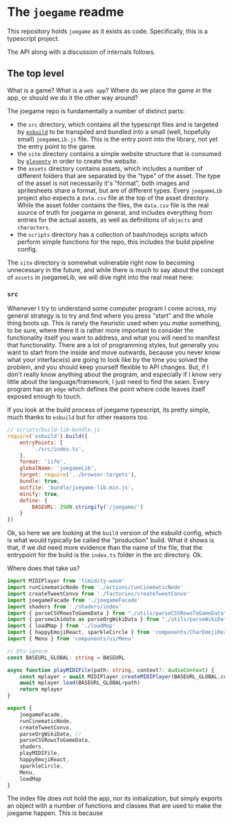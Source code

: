 # The `joegame` readme

This repository holds `joegame` as it exists as code. Specifically, this is a
typescript project.

The API along with a discussion of internals follows.

## The top level

What is a game? What is a `web app`? Where do we place the game _in_ the app, or
should we do it the other way around?

The joegame repo is fundamentally a number of distinct parts:

- the `src` directory, which contains all the typescript files and is targeted
  by [`esbuild`]( https://esbuild.github.io/) to be transpiled and bundled into
  a small (well, hopefully small) `joegameLib.js` file.  This is the entry point 
  into the library, not yet the entry point to the game.
- the `site` directory contains a simple website structure that is consumed by
  [`eleventy`](https://www.11ty.dev/) in order to create the website.
- the `assets` directory contains assets, which includes a number of different
  folders that are separated by the "type" of the asset. The type of the asset
  is not necessarily it's "format", both images and spritesheets share a format,
  but are of different types. Every `joegameLib` project also expects a
  `data.csv` file at the top of the asset directory. While the asset folder
  contains the files, the `data.csv` file is the real source of truth for
  joegame in general, and includes everything from entries for the actual
  assets, as well as definitions of `objects` and `characters`.
- the `scripts` directory has a collection of bash/nodejs scripts which perform
  simple functions for the repo, this includes the build pipeline config.

The `site` directory is somewhat vulnerable right now to becoming unnecessary in
the future, and while there is much to say about the concept of `assets` in
joegameLib, we will dive right into the real meat here:

### `src`

Whenever I try to understand some computer program I come across, my general
strategy is to try and find where you press "start" and the whole thing boots
up. This is rarely the heuristic used when you _make_ something, to be sure,
where there it is rather more important to consider the functionality itself you
want to address, and what you will need to manifest that functionality. There
are a lot of programming styles, but generally you want to start from the inside
and move outwards, because you never know what your interface(s) are going to
look like by the time you solved the problem, and you should keep yourself
flexible to API changes. But, if I don't really know anything about the program,
and especially if I know very little about the language/framework, I just need
to find the seam. Every program has an `edge` which defines the point where code
leaves itself exposed enough to touch.

If you look at the build process of joegame typescript, its pretty simple, much
thanks to `esbuild` but for other reasons too.

``` javascript 3
// scripts/build-lib-bundle.js
require('esbuild').build({
    entryPoints: [
        './src/index.ts',
    ],
    format: 'iife',
    globalName: 'joegameLib',
    target: require('../browser-targets'),
    bundle: true,
    outfile: 'bundle/joegame-lib.min.js',
    minify: true,
    define: {
        BASEURL: JSON.stringify('/joegame/')
    }
})
```

Ok, so here we are looking at the `build` version of the esbuild config, which
is what would typically be called the "production" build. What it shows is that,
if we did need more evidence than the name of the file, that the entrypoint for
the build is the `index.ts` folder in the src directory.  Ok.

Where does that take us?

``` typescript
import MIDIPlayer from 'timidity-wasm'
import runCinematicNode from './actions/runCinematicNode'
import createTweetConvo from './factories/createTweetConvo'
import joegameFacade from './joegameFacade'
import shaders from './shaders/index'
import { parseCSVRowsToGameData } from "./utils/parseCSVRowsToGameData"
import { parsewikidata as parseOrgWikiData } from "./utils/parseWikiData"
import { loadMap } from './loadMap'
import { happyEmojiReact, sparkleCircle } from 'components/CharEmojiReaction'
import { Menu } from 'components/ui/Menu'

// @ts-ignore
const BASEURL_GLOBAL: string = BASEURL

async function playMIDIFile(path: string, context?: AudioContext) {
    const mplayer = await MIDIPlayer.createMIDIPlayer(BASEURL_GLOBAL,context)
    await mplayer.load(BASEURL_GLOBAL+path)
    return mplayer
}

export {
    joegameFacade,
    runCinematicNode,
    createTweetConvo,
    parseOrgWikiData, //
    parseCSVRowsToGameData,
    shaders,
    playMIDIFile,
    happyEmojiReact,
    sparkleCircle,
    Menu,
    loadMap
}
```

The index file does not hold the app, nor its initialization, but simply exports
an object with a number of functions and classes that are used to make the
joegame happen.  This is because 
